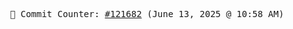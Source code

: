 <p align="center">
    <samp>
        📮 Commit Counter: <a href="https://github.com/Javascript-void0/Javascript-void0/commits/main">#121682</a> (June 13, 2025 @ 10:58 AM)
    </samp>
</p>
